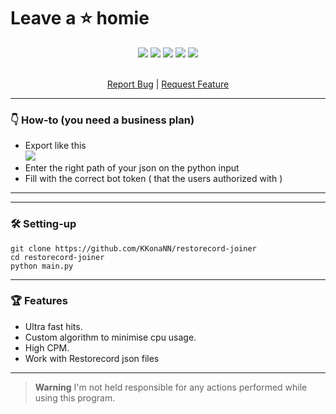 <p>
  <h1>Leave a ⭐ homie</h1>
</p>

<p align="center">
  <img src="https://img.shields.io/github/contributors/KKonaNN/restorecord-joiner.svg?style=for-the-badge"/>
  <img src="https://img.shields.io/github/forks/KKonaNN/restorecord-joiner.svg?style=for-the-badge"/>
  <img src="https://img.shields.io/github/stars/KKonaNN/restorecord-joiner.svg?style=for-the-badge"/>
  <img src="https://img.shields.io/github/issues/KKonaNN/restorecord-joiner.svg?style=for-the-badge"/>
  <img src="https://img.shields.io/github/license/KKonaNN/restorecord-joiner.svg?style=for-the-badge"/>
</p>


<div align="center">
  <p align="center">
    <br />
    <a href="https://github.com/KKonaNN/restorecord-joiner/issues">Report Bug</a>
    |
    <a href="https://github.com/KKonaNN/restorecord-joiner/issues">Request Feature</a>
  </p>
</div>


---------------------------------------
### 👇 How-to (you need a business plan)

<ul>
  <li>
    Export like this<br>
    <img src="https://github.com/KKonaNN/restorecord-joiner/assets/87090666/0a4e51a4-33f9-4525-8d0e-ff4ed8914e5a"/>
  </li>
  <li>
    Enter the right path of your json on the python input
  </li>
  <li>
    Fill with the correct bot token ( that the users authorized with )
  </li>
</ul>

---------------------------------------

---------------------------------------
### 🛠 Setting-up

```
git clone https://github.com/KKonaNN/restorecord-joiner
cd restorecord-joiner
python main.py
```
---------------------------------------

### 🏆 Features 
- Ultra fast hits.
- Custom algorithm to minimise cpu usage. 
- High CPM.
- Work with Restorecord json files
---------------------------------------

> **Warning**
> I'm not held responsible for any actions performed while using this program.
